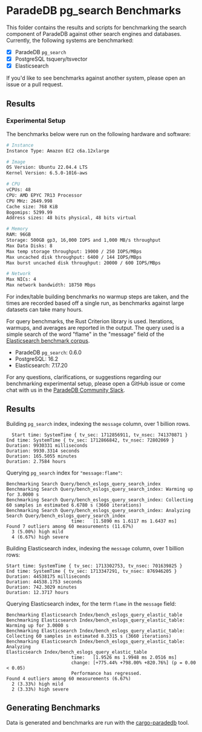 # ParadeDB pg_search Benchmarks

This folder contains the results and scripts for benchmarking the search component of ParadeDB against other search engines and databases. Currently, the following systems are benchmarked:

- [x] ParadeDB `pg_search`
- [x] PostgreSQL tsquery/tsvector
- [x] Elasticsearch

If you'd like to see benchmarks against another system, please open an issue or a pull request.

## Results

### Experimental Setup

The benchmarks below were run on the following hardware and software:

```bash
# Instance
Instance Type: Amazon EC2 c6a.12xlarge

# Image
OS Version: Ubuntu 22.04.4 LTS
Kernel Version: 6.5.0-1016-aws

# CPU
vCPUs: 48
CPU: AMD EPYC 7R13 Processor
CPU MHz: 2649.998
Cache size: 768 KiB
Bogomips: 5299.99
Address sizes: 48 bits physical, 48 bits virtual

# Memory
RAM: 96GB
Storage: 500GB gp3, 16,000 IOPS and 1,000 MB/s throughput
Max Data Disks: 8
Max temp storage throughput: 19000 / 250 IOPS/MBps
Max uncached disk throughput: 6400 / 144 IOPS/MBps
Max burst uncached disk throughput: 20000 / 600 IOPS/MBps

# Network
Max NICs: 4
Max network bandwidth: 18750 Mbps
```

For index/table building benchmarks no warmup steps are taken, and the times are recorded based off a single run, as benchmarks against large datasets can take many hours.

For query benchmarks, the Rust Criterion library is used. Iterations, warmups, and averages are reported in the output. The query used is a simple search of the word "flame" in the "message" field of the [Elasticsearch benchmark corpus](https://github.com/elastic/elasticsearch-opensearch-benchmark).

- ParadeDB `pg_search`: 0.6.0
- PostgreSQL: 16.2
- Elasticsearch: 7.17.20

For any questions, clarifications, or suggestions regarding our benchmarking experimental setup, please open a GitHub issue or come chat with us in the [ParadeDB Community Slack](https://join.slack.com/t/paradedbcommunity/shared_invite/zt-217mordsh-ielS6BiZf7VW3rqKBFgAlQ).


## Results
Building `pg_search` index, indexing the `message` column, over 1 billion rows.

```
  Start time: SystemTime { tv_sec: 1712856911, tv_nsec: 741370871 }
End time: SystemTime { tv_sec: 1712866842, tv_nsec: 72802069 }
Duration: 9930331 milliseconds
Duration: 9930.3314 seconds
Duration: 165.5055 minutes
Duration: 2.7584 hours
```

Querying `pg_search` index for `"message:flame"`:

```
Benchmarking Search Query/bench_eslogs_query_search_index
Benchmarking Search Query/bench_eslogs_query_search_index: Warming up for 3.0000 s
Benchmarking Search Query/bench_eslogs_query_search_index: Collecting 60 samples in estimated 6.6780 s (3660 iterations)
Benchmarking Search Query/bench_eslogs_query_search_index: Analyzing
Search Query/bench_eslogs_query_search_index
                        time:   [1.5890 ms 1.6117 ms 1.6437 ms]
Found 7 outliers among 60 measurements (11.67%)
  3 (5.00%) high mild
  4 (6.67%) high severe
```

Building Elasticsearch index, indexing the `message` column, over 1 billion rows:

```
Start time: SystemTime { tv_sec: 1713302753, tv_nsec: 701639825 }
End time: SystemTime { tv_sec: 1713347291, tv_nsec: 876946205 }
Duration: 44538175 milliseconds
Duration: 44538.1753 seconds
Duration: 742.3029 minutes
Duration: 12.3717 hours
```

Querying Elasticsearch index, for the term `flame` in the `message` field:

```
Benchmarking Elasticsearch Index/bench_eslogs_query_elastic_table
Benchmarking Elasticsearch Index/bench_eslogs_query_elastic_table: Warming up for 3.0000 s
Benchmarking Elasticsearch Index/bench_eslogs_query_elastic_table: Collecting 60 samples in estimated 8.3315 s (3660 iterations)
Benchmarking Elasticsearch Index/bench_eslogs_query_elastic_table: Analyzing
Elasticsearch Index/bench_eslogs_query_elastic_table
                        time:   [1.9526 ms 1.9948 ms 2.0516 ms]
                        change: [+775.44% +798.00% +820.76%] (p = 0.00 < 0.05)
                        Performance has regressed.
Found 4 outliers among 60 measurements (6.67%)
  2 (3.33%) high mild
  2 (3.33%) high severe
```

## Generating Benchmarks

Data is generated and benchmarks are run with the [cargo-paradedb](/cargo-paradedb/README.md) tool.
